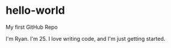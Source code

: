 # hello-world
My first GitHub Repo

I'm Ryan. I'm 25. I love writing code, and I'm just getting started.
